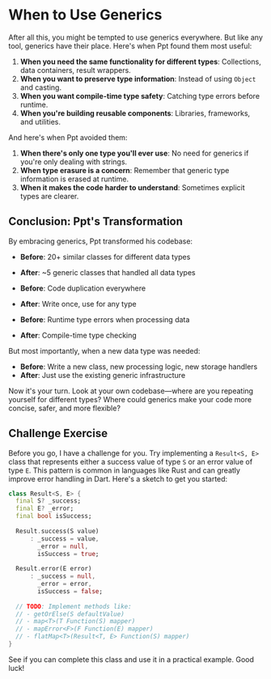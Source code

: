 # When to Use Generics

After all this, you might be tempted to use generics everywhere. But like any tool, generics have their place. Here's when Ppt found them most useful:

1. **When you need the same functionality for different types**: Collections, data containers, result wrappers.
2. **When you want to preserve type information**: Instead of using `Object` and casting.
3. **When you want compile-time type safety**: Catching type errors before runtime.
4. **When you're building reusable components**: Libraries, frameworks, and utilities.

And here's when Ppt avoided them:

1. **When there's only one type you'll ever use**: No need for generics if you're only dealing with strings.
2. **When type erasure is a concern**: Remember that generic type information is erased at runtime.
3. **When it makes the code harder to understand**: Sometimes explicit types are clearer.

## Conclusion: Ppt's Transformation

By embracing generics, Ppt transformed his codebase:

- **Before**: 20+ similar classes for different data types
- **After**: ~5 generic classes that handled all data types

- **Before**: Code duplication everywhere
- **After**: Write once, use for any type

- **Before**: Runtime type errors when processing data
- **After**: Compile-time type checking

But most importantly, when a new data type was needed:

- **Before**: Write a new class, new processing logic, new storage handlers
- **After**: Just use the existing generic infrastructure

Now it's your turn. Look at your own codebase—where are you repeating yourself for different types? Where could generics make your code more concise, safer, and more flexible?

## Challenge Exercise

Before you go, I have a challenge for you. Try implementing a `Result<S, E>` class that represents either a success value of type `S` or an error value of type `E`. This pattern is common in languages like Rust and can greatly improve error handling in Dart. Here's a sketch to get you started:

```dart
class Result<S, E> {
  final S? _success;
  final E? _error;
  final bool isSuccess;
  
  Result.success(S value)
      : _success = value,
        _error = null,
        isSuccess = true;
  
  Result.error(E error)
      : _success = null,
        _error = error,
        isSuccess = false;
  
  // TODO: Implement methods like:
  // - getOrElse(S defaultValue)
  // - map<T>(T Function(S) mapper)
  // - mapError<F>(F Function(E) mapper)
  // - flatMap<T>(Result<T, E> Function(S) mapper)
}
```

See if you can complete this class and use it in a practical example. Good luck!
